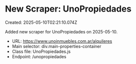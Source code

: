 # New Scraper: UnoPropiedades

Created: 2025-05-10T02:21:10.074Z

Added new scraper for UnoPropiedades on 2025-05-10.

- URL: https://www.unoinmuebles.com.ar/alquileres
- Main selector: div.main-properties-container
- Class file: UnoPropiedades.js
- Endpoint: /unopropiedades